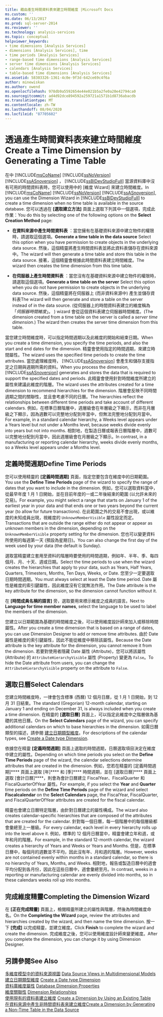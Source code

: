 ```yaml
---
title: 藉由產生時間資料表來建立時間維度 |Microsoft Docs
ms.custom: ''
ms.date: 06/13/2017
ms.prod: sql-server-2014
ms.reviewer: ''
ms.technology: analysis-services
ms.topic: conceptual
helpviewer_keywords:
- time dimensions [Analysis Services]
- dimensions [Analysis Services], time
- time periods [Analysis Services]
- range-based time dimensions [Analysis Services]
- server time dimensions [Analysis Services]
- calendars [Analysis Services]
- table-based time dimensions [Analysis Services]
ms.assetid: 58303326-1361-4c0e-9f3d-642ce69c4f6a
author: minewiskan
ms.author: owend
ms.openlocfilehash: 978db9a5592654e44e021b5a2fe0a20e42794ca0
ms.sourcegitcommit: ad4d92dce894592a259721a1571b1d8736abacdb
ms.translationtype: MT
ms.contentlocale: zh-TW
ms.lasthandoff: 08/04/2020
ms.locfileid: "87705602"
---
```

# <a name="create-a-time-dimension-by-generating-a-time-table"></a><span data-ttu-id="03e62-102">透過產生時間資料表來建立時間維度</span><span class="sxs-lookup"><span data-stu-id="03e62-102">Create a Time Dimension by Generating a Time Table</span></span>
  <span data-ttu-id="03e62-103">在中 [!INCLUDE[msCoName](../../includes/msconame-md.md)] [!INCLUDE[ssNoVersion](../../includes/ssnoversion-md.md)] [!INCLUDE[ssASnoversion](../../includes/ssasnoversion-md.md)] ， [!INCLUDE[ssBIDevStudioFull](../../includes/ssbidevstudiofull-md.md)] 當源資料庫中沒有可用的時間資料表時，您可以使用中的 [維度 Wizard] 來建立時間維度。</span><span class="sxs-lookup"><span data-stu-id="03e62-103">In [!INCLUDE[msCoName](../../includes/msconame-md.md)] [!INCLUDE[ssNoVersion](../../includes/ssnoversion-md.md)] [!INCLUDE[ssASnoversion](../../includes/ssasnoversion-md.md)], you can use the Dimension Wizard in [!INCLUDE[ssBIDevStudioFull](../../includes/ssbidevstudiofull-md.md)] to create a time dimension when no time table is available in the source database.</span></span> <span data-ttu-id="03e62-104">您可以透過在 **[選取建立方法]** 頁面上選取下列其中一個選項，完成此作業：</span><span class="sxs-lookup"><span data-stu-id="03e62-104">You do this by selecting one of the following options on the **Select Creation Method** page:</span></span>  
  
-   <span data-ttu-id="03e62-105">**在資料來源中產生時間資料表** ：當您擁有在基礎資料來源中建立物件的權限時，請選取這個選項。</span><span class="sxs-lookup"><span data-stu-id="03e62-105">**Generate a time table in the data source** Select this option when you have permission to create objects in the underlying data source.</span></span> <span data-ttu-id="03e62-106">然後，這個精靈將產生時間資料表並將此資料表儲存在資料來源中。</span><span class="sxs-lookup"><span data-stu-id="03e62-106">The wizard will then generate a time table and store this table in the data source.</span></span> <span data-ttu-id="03e62-107">接著，這個精靈會根據此時間資料表建立時間維度。</span><span class="sxs-lookup"><span data-stu-id="03e62-107">The wizard then creates the time dimension from this time table.</span></span>  
  
-   <span data-ttu-id="03e62-108">**在伺服器上產生時間資料表** ：當您沒有在基礎資料來源中建立物件的權限時，請選取這個選項。</span><span class="sxs-lookup"><span data-stu-id="03e62-108">**Generate a time table on the server** Select this option when you do not have permission to create objects in the underlying data source.</span></span> <span data-ttu-id="03e62-109">然後，這個精靈將在伺服器上 (而非資料來源中) 產生並儲存資料表</span><span class="sxs-lookup"><span data-stu-id="03e62-109">The wizard will then generate and store a table on the server instead of in the data source.</span></span> <span data-ttu-id="03e62-110"> (從伺服器上的時間資料表建立的維度稱為「*伺服器時間維度*」。 ) wizard 會從這個資料表建立伺服器時間維度。</span><span class="sxs-lookup"><span data-stu-id="03e62-110">(The dimension created from a time table on the server is called a *server time dimension*.) The wizard then creates the server time dimension from this table.</span></span>  
  
 <span data-ttu-id="03e62-111">當您建立時間維度時，可以指定時間週期以及此維度的開始和結束日期。</span><span class="sxs-lookup"><span data-stu-id="03e62-111">When you create a time dimension, you specify the time periods, and also the start and end dates for the dimension.</span></span> <span data-ttu-id="03e62-112">精靈會使用指定的時間週期，來建立時間屬性。</span><span class="sxs-lookup"><span data-stu-id="03e62-112">The wizard uses the specified time periods to create the time attributes.</span></span> <span data-ttu-id="03e62-113">當您處理維度時， [!INCLUDE[ssASnoversion](../../includes/ssasnoversion-md.md)] 會產生和儲存支援指定之日期與週期所需的資料。</span><span class="sxs-lookup"><span data-stu-id="03e62-113">When you process the dimension, [!INCLUDE[ssASnoversion](../../includes/ssasnoversion-md.md)] generates and stores the data that is required to support the specified dates and periods.</span></span> <span data-ttu-id="03e62-114">此精靈會使用針對時間維度所建立的屬性來建議此維度的階層。</span><span class="sxs-lookup"><span data-stu-id="03e62-114">The wizard uses the attributes created for a time dimension to recommend hierarchies for the dimension.</span></span> <span data-ttu-id="03e62-115">階層會反映不同時間週期之間的關聯性，並且會考慮不同的日曆。</span><span class="sxs-lookup"><span data-stu-id="03e62-115">The hierarchies reflect the relationships between different time periods and take account of different calendars.</span></span> <span data-ttu-id="03e62-116">例如，在標準日曆階層中，週層級會在年層級之下顯示，而非在月層級之下顯示，因為週數可以完整地分配到年當中，但無法完整地分配到月當中。</span><span class="sxs-lookup"><span data-stu-id="03e62-116">For example, in a standard calendar hierarchy, a Weeks level appears under a Years level but not under a Months level, because weeks divide evenly into years but not into months.</span></span> <span data-ttu-id="03e62-117">相對地，在製造日曆或報表日曆階層中，週數可以完整地分配到月當中，因此週層級會在月層級之下顯示。</span><span class="sxs-lookup"><span data-stu-id="03e62-117">In contrast, in a manufacturing or reporting calendar hierarchy, weeks divide evenly months, so a Weeks level appears under a Months level.</span></span>  
  
## <a name="define-time-periods"></a><span data-ttu-id="03e62-118">定義時間週期</span><span class="sxs-lookup"><span data-stu-id="03e62-118">Define Time Periods</span></span>  
 <span data-ttu-id="03e62-119">您可以使用精靈的 **[定義時間週期]** 頁面，指定您要包含在維度中的日期範圍。</span><span class="sxs-lookup"><span data-stu-id="03e62-119">You use the **Define Time Periods** page of the wizard to specify the range of dates that you want to include in the dimension.</span></span> <span data-ttu-id="03e62-120">例如，您可以選取資料當中，從最早年度 1 月 1 日開始，並在目前年度的一或二年後結束的範圍 (以允許未來的交易)。</span><span class="sxs-lookup"><span data-stu-id="03e62-120">For example, you might select a range that starts on January 1 of the earliest year in your data and that ends one or two years beyond the current year (to allow for future transactions).</span></span> <span data-ttu-id="03e62-121">在此範圍之外的交易不會出現，或以維度的未知成員出現，視維度的 `UnknownMemberVisible` 屬性設定而定。</span><span class="sxs-lookup"><span data-stu-id="03e62-121">Transactions that are outside the range either do not appear or appear as unknown members in the dimension, depending on the `UnknownMemberVisible` property setting for the dimension.</span></span> <span data-ttu-id="03e62-122">您也可以變更資料所使用的每週第一天 (預設為星期日)。</span><span class="sxs-lookup"><span data-stu-id="03e62-122">You can also change the first day of the week used by your data (the default is Sunday).</span></span>  
  
 <span data-ttu-id="03e62-123">選取當精靈建立套用至資料的階層時要使用的時間週期，例如年、半年、季、每四個月、月、十天、週或日期。</span><span class="sxs-lookup"><span data-stu-id="03e62-123">Select the time periods to use when the wizard creates the hierarchies that apply to your data, such as Years, Half Years, Quarters, Trimesters, Months, Ten Days, Weeks, or Date.</span></span> <span data-ttu-id="03e62-124">您至少一定要選取日期時間週期。</span><span class="sxs-lookup"><span data-stu-id="03e62-124">You must always select at least the Date time period.</span></span> <span data-ttu-id="03e62-125">Date 屬性是維度的索引鍵屬性，因此維度沒有它就無法作用。</span><span class="sxs-lookup"><span data-stu-id="03e62-125">The Date attribute is the key attribute for the dimension, so the dimension cannot function without it.</span></span>  
  
 <span data-ttu-id="03e62-126">在 **[時間成員名稱的語言]** 旁，選取要用來標示維度之成員的語言。</span><span class="sxs-lookup"><span data-stu-id="03e62-126">Next to **Language for time member names**, select the language to be used to label the members of the dimension.</span></span>  
  
 <span data-ttu-id="03e62-127">您建立以日期範圍為基礎的時間維度之後，可以使用維度設計師來加入或移除時間屬性。</span><span class="sxs-lookup"><span data-stu-id="03e62-127">After you create a time dimension that is based on a range of dates, you can use Dimension Designer to add or remove time attributes.</span></span> <span data-ttu-id="03e62-128">由於 Date 屬性是維度的索引鍵屬性，因此不能從維度中移除該屬性。</span><span class="sxs-lookup"><span data-stu-id="03e62-128">Because the Date attribute is the key attribute for the dimension, you cannot remove it from the dimension.</span></span> <span data-ttu-id="03e62-129">若要對使用者隱藏 Date 屬性 (Attribute)，您可以將該屬性 (Attribute) 的 `AttributeHierarchyVisible` 屬性 (Property) 變更為 `False`。</span><span class="sxs-lookup"><span data-stu-id="03e62-129">To hide the Date attribute from users, you can change the `AttributeHierarchyVisible` property on the attribute to `False`.</span></span>  
  
## <a name="select-calendars"></a><span data-ttu-id="03e62-130">選取日曆</span><span class="sxs-lookup"><span data-stu-id="03e62-130">Select Calendars</span></span>  
 <span data-ttu-id="03e62-131">您建立時間維度時，一律會包含標準 (西曆) 12 個月日曆，從 1 月 1 日開始，到 12 月 31 日結束。</span><span class="sxs-lookup"><span data-stu-id="03e62-131">The standard (Gregorian) 12-month calendar, starting on January 1 and ending on December 31, is always included when you create a time dimension.</span></span> <span data-ttu-id="03e62-132">在精靈的 **[選取日曆]** 頁面上，可以指定此維度中之階層做為基礎的其他日曆。</span><span class="sxs-lookup"><span data-stu-id="03e62-132">On the **Select Calendars** page of the wizard, you can specify additional calendars on which to base hierarchies in the dimension.</span></span> <span data-ttu-id="03e62-133">如需日曆類型的描述，請參閱 [建立日期類型維度](database-dimensions-create-a-date-type-dimension.md)。</span><span class="sxs-lookup"><span data-stu-id="03e62-133">For descriptions of the calendar types, see [Create a Date type Dimension](database-dimensions-create-a-date-type-dimension.md).</span></span>  
  
 <span data-ttu-id="03e62-134">依據您在精靈 **[定義時間週期]** 頁面上選取的時間週期，日曆選取項目決定在維度中建立的屬性。</span><span class="sxs-lookup"><span data-stu-id="03e62-134">Depending on which time periods you select on the **Define Time Periods** page of the wizard, the calendar selections determine attributes that are created in the dimension.</span></span> <span data-ttu-id="03e62-135">例如，您若在精靈的 [定義時間週期]\*\*\*\* 頁面上選取 [年]\*\*\*\* 和 [季]\*\*\*\* 時間週期，並在 [選取日曆]\*\*\*\* 頁面上選取 [會計日曆]\*\*\*\*，則會為會計日曆建立 FiscalYear、FiscalQuarter 和 FiscalQuarterOfYear 屬性。</span><span class="sxs-lookup"><span data-stu-id="03e62-135">For example, if you select the **Year** and **Quarter** time periods on the **Define Time Periods** page of the wizard and select **Fiscalcalendar** on the **Select Calendars** page, the FiscalYear, FiscalQuarter, and FiscalQuarterOfYear attributes are created for the fiscal calendar.</span></span>  
  
 <span data-ttu-id="03e62-136">精靈也會建立日曆特定階層，由針對日曆建立的屬性構成。</span><span class="sxs-lookup"><span data-stu-id="03e62-136">The wizard also creates calendar-specific hierarchies that are composed of the attributes that are created for the calendar.</span></span> <span data-ttu-id="03e62-137">針對每一個日曆，每一個階層中的每個層級都會彙總至上一層級。</span><span class="sxs-lookup"><span data-stu-id="03e62-137">For every calendar, each level in every hierarchy rolls up into the level above it.</span></span> <span data-ttu-id="03e62-138">例如，標準的 12 個月日曆當中，精靈會建立年和週，或年和月的階層。</span><span class="sxs-lookup"><span data-stu-id="03e62-138">For example, in the standard 12-month calendar, the wizard creates a hierarchy of Years and Weeks or Years and Months.</span></span> <span data-ttu-id="03e62-139">但是，在標準日曆中，每個月的週數並不平均，因此沒有年、月和週的階層。</span><span class="sxs-lookup"><span data-stu-id="03e62-139">However, weeks are not contained evenly within months in a standard calendar, so there is no hierarchy of Years, Months, and Weeks.</span></span> <span data-ttu-id="03e62-140">相對地，報告或製造日曆中的週會平均分配到各月份，因此在這些日曆中，週會彙總至月。</span><span class="sxs-lookup"><span data-stu-id="03e62-140">In contrast, weeks in a reporting or manufacturing calendar are evenly divided into months, so in these calendars weeks roll up into months.</span></span>  
  
## <a name="completing-the-dimension-wizard"></a><span data-ttu-id="03e62-141">完成維度精靈</span><span class="sxs-lookup"><span data-stu-id="03e62-141">Completing the Dimension Wizard</span></span>  
 <span data-ttu-id="03e62-142">在 **[正在完成精靈]** 頁面上，檢閱精靈所建立的屬性與階層，然後為時間維度命名。</span><span class="sxs-lookup"><span data-stu-id="03e62-142">On the **Completing the Wizard** page, review the attributes and hierarchies created by the wizard, and then name the time dimension.</span></span> <span data-ttu-id="03e62-143">按一下 **[完成]** 以完成精靈，並建立維度。</span><span class="sxs-lookup"><span data-stu-id="03e62-143">Click **Finish** to complete the wizard and create the dimension.</span></span> <span data-ttu-id="03e62-144">完成維度之後，您可以使用維度設計師來變更維度。</span><span class="sxs-lookup"><span data-stu-id="03e62-144">After you complete the dimension, you can change it by using Dimension Designer.</span></span>  
  
## <a name="see-also"></a><span data-ttu-id="03e62-145">另請參閱</span><span class="sxs-lookup"><span data-stu-id="03e62-145">See Also</span></span>  
 <span data-ttu-id="03e62-146">[多維度模型中的資料來源視圖](data-source-views-in-multidimensional-models.md) </span><span class="sxs-lookup"><span data-stu-id="03e62-146">[Data Source Views in Multidimensional Models](data-source-views-in-multidimensional-models.md) </span></span>  
 <span data-ttu-id="03e62-147">[建立日期類型維度](database-dimensions-create-a-date-type-dimension.md) </span><span class="sxs-lookup"><span data-stu-id="03e62-147">[Create a Date type Dimension](database-dimensions-create-a-date-type-dimension.md) </span></span>  
 <span data-ttu-id="03e62-148">[資料庫維度屬性](../multidimensional-models-olap-logical-dimension-objects/database-dimension-properties.md) </span><span class="sxs-lookup"><span data-stu-id="03e62-148">[Database Dimension Properties](../multidimensional-models-olap-logical-dimension-objects/database-dimension-properties.md) </span></span>  
 <span data-ttu-id="03e62-149">[維度關聯性](../multidimensional-models-olap-logical-cube-objects/dimension-relationships.md) </span><span class="sxs-lookup"><span data-stu-id="03e62-149">[Dimension Relationships](../multidimensional-models-olap-logical-cube-objects/dimension-relationships.md) </span></span>  
 <span data-ttu-id="03e62-150">[使用現有的資料表建立維度](create-a-dimension-by-using-an-existing-table.md) </span><span class="sxs-lookup"><span data-stu-id="03e62-150">[Create a Dimension by Using an Existing Table](create-a-dimension-by-using-an-existing-table.md) </span></span>  
 [<span data-ttu-id="03e62-151">在資料來源中產生非時間資料表來建立維度</span><span class="sxs-lookup"><span data-stu-id="03e62-151">Create a Dimension by Generating a Non-Time Table in the Data Source</span></span>](create-a-dimension-by-generating-a-non-time-table-in-the-data-source.md)  
  
  
